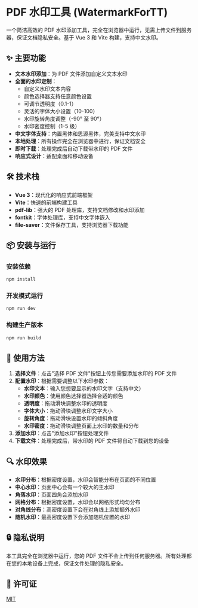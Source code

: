 # PDF 水印工具 (WatermarkForTT)

一个简洁高效的 PDF 水印添加工具，完全在浏览器中运行，无需上传文件到服务器，保证文档隐私安全。基于 Vue 3 和 Vite 构建，支持中文水印。

## ✨ 主要功能

- **文本水印添加**：为 PDF 文件添加自定义文本水印
- **全面的水印定制**：
  - 自定义水印文本内容
  - 颜色选择器支持任意颜色设置
  - 可调节透明度（0.1-1）
  - 灵活的字体大小设置（10-100）
  - 水印旋转角度调整（-90° 至 90°）
  - 水印密度控制（1-5 级）
- **中文字体支持**：内置黑体和思源黑体，完美支持中文水印
- **本地处理**：所有操作完全在浏览器中进行，保证文档安全
- **即时下载**：处理完成后自动下载带水印的 PDF 文件
- **响应式设计**：适配桌面和移动设备

## 🛠️ 技术栈

- **Vue 3**：现代化的响应式前端框架
- **Vite**：快速的前端构建工具
- **pdf-lib**：强大的 PDF 处理库，支持文档修改和水印添加
- **fontkit**：字体处理库，支持中文字体嵌入
- **file-saver**：文件保存工具，支持浏览器下载功能

## 📦 安装与运行

### 安装依赖

```bash
npm install
```

### 开发模式运行

```bash
npm run dev
```

### 构建生产版本

```bash
npm run build
```

## 🚀 使用方法

1. **选择文件**：点击"选择 PDF 文件"按钮上传您需要添加水印的 PDF 文件
2. **配置水印**：根据需要调整以下水印参数：
   - **水印文本**：输入您想要显示的水印文字（支持中文）
   - **水印颜色**：使用颜色选择器选择合适的颜色
   - **透明度**：拖动滑块调整水印的透明度
   - **字体大小**：拖动滑块调整水印文字大小
   - **旋转角度**：拖动滑块设置水印的倾斜角度
   - **水印密度**：拖动滑块调整页面上水印的数量和分布
3. **添加水印**：点击"添加水印"按钮处理文件
4. **下载文件**：处理完成后，带水印的 PDF 文件将自动下载到您的设备

## 🔍 水印效果

- **水印分布**：根据密度设置，水印会智能分布在页面的不同位置
- **中心水印**：页面中心会有一个较大的主水印
- **角落水印**：页面四角会添加水印
- **网格分布**：根据密度设置，水印会以网格形式均匀分布
- **对角线分布**：高密度设置下会在对角线上添加额外水印
- **随机水印**：最高密度设置下会添加随机位置的水印

## 🔒 隐私说明

本工具完全在浏览器中运行，您的 PDF 文件不会上传到任何服务器。所有处理都在您的本地设备上完成，保证文件处理的隐私安全。

## 📄 许可证

[MIT](./LICENSE)
